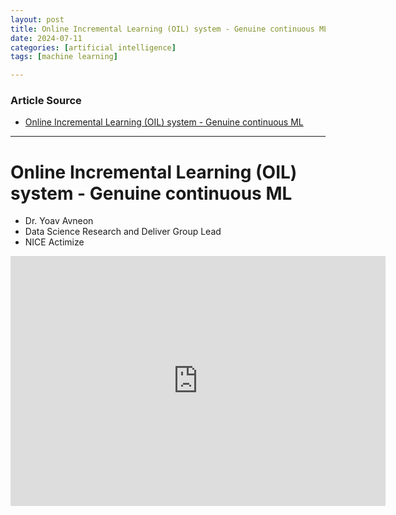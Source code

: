 ```yaml
---
layout: post
title: Online Incremental Learning (OIL) system - Genuine continuous ML 
date: 2024-07-11
categories: [artificial intelligence]
tags: [machine learning]

---
```


### Article Source


* [Online Incremental Learning (OIL) system - Genuine continuous ML](https://www.youtube.com/watch?v=Xfayd_uRDkk)

---


# Online Incremental Learning (OIL) system - Genuine continuous ML


* Dr. Yoav Avneon
* Data Science Research and Deliver Group Lead
* NICE Actimize

<iframe width="600" height="400" src="https://www.youtube.com/embed/Xfayd_uRDkk?si=kUhRUriXyV11bLAd" title="YouTube video player" frameborder="0" allow="accelerometer; autoplay; clipboard-write; encrypted-media; gyroscope; picture-in-picture; web-share" referrerpolicy="strict-origin-when-cross-origin" allowfullscreen></iframe>